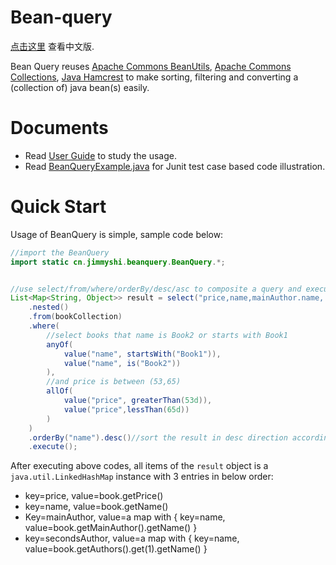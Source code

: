 Bean-query
==========

[点击这里](./README.md) 查看中文版.

Bean Query reuses [Apache Commons BeanUtils](http://commons.apache.org/proper/commons-beanutils/), [Apache Commons Collections](http://commons.apache.org/proper/commons-collections/), [Java Hamcrest](http://hamcrest.org/JavaHamcrest/) to make sorting, filtering and converting a (collection of) java bean(s) easily.

# Documents

* Read [User Guide](./docs/user_guide.md) to study the usage.
* Read [BeanQueryExample.java](./src/test/java/cn/jimmyshi/beanquery/example/BeanQueryExample.java) for Junit test case based code illustration.

# Quick Start

Usage of BeanQuery is simple, sample code below:
```java
//import the BeanQuery
import static cn.jimmyshi.beanquery.BeanQuery.*;


//use select/from/where/orderBy/desc/asc to composite a query and execute it to get the result
List<Map<String, Object>> result = select("price,name,mainAuthor.name, authors[1].name as secondAuthor.name")
    .nested()
    .from(bookCollection)
    .where(
        //select books that name is Book2 or starts with Book1
        anyOf(
            value("name", startsWith("Book1")),
            value("name", is("Book2"))
        ),
        //and price is between (53,65)
        allOf(
            value("price", greaterThan(53d)),
            value("price",lessThan(65d))
        )
    )
    .orderBy("name").desc()//sort the result in desc direction according to the name property
    .execute();
```
After executing above codes, all items of the `result` object is a `java.util.LinkedHashMap` instance with 3 entries in below order:

* key=price, value=book.getPrice()
* key=name, value=book.getName()
* Key=mainAuthor, value=a map with { key=name, value=book.getMainAuthor().getName() }
* key=secondsAuthor, value=a map with { key=name,  value=book.getAuthors().get(1).getName() }

